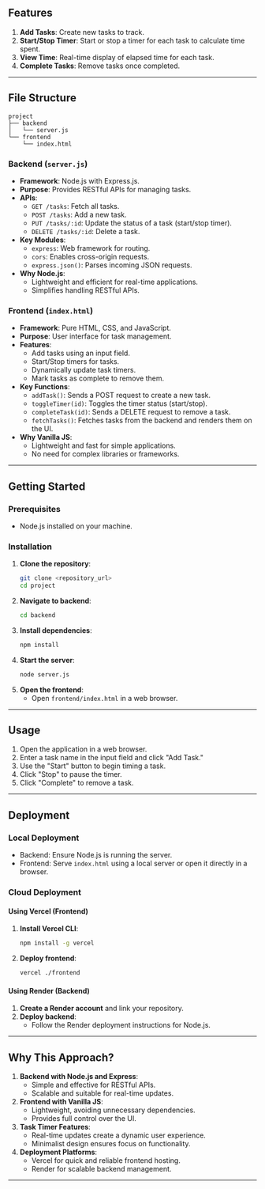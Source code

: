 

## Features

1. **Add Tasks**: Create new tasks to track.
2. **Start/Stop Timer**: Start or stop a timer for each task to calculate time spent.
3. **View Time**: Real-time display of elapsed time for each task.
4. **Complete Tasks**: Remove tasks once completed.

---

## File Structure

```
project
├── backend
│   └── server.js
└── frontend
    └── index.html
```

### Backend (`server.js`)

- **Framework**: Node.js with Express.js.
- **Purpose**: Provides RESTful APIs for managing tasks.
- **APIs**:
  - `GET /tasks`: Fetch all tasks.
  - `POST /tasks`: Add a new task.
  - `PUT /tasks/:id`: Update the status of a task (start/stop timer).
  - `DELETE /tasks/:id`: Delete a task.
- **Key Modules**:
  - `express`: Web framework for routing.
  - `cors`: Enables cross-origin requests.
  - `express.json()`: Parses incoming JSON requests.
- **Why Node.js**:
  - Lightweight and efficient for real-time applications.
  - Simplifies handling RESTful APIs.

### Frontend (`index.html`)

- **Framework**: Pure HTML, CSS, and JavaScript.
- **Purpose**: User interface for task management.
- **Features**:
  - Add tasks using an input field.
  - Start/Stop timers for tasks.
  - Dynamically update task timers.
  - Mark tasks as complete to remove them.
- **Key Functions**:
  - `addTask()`: Sends a POST request to create a new task.
  - `toggleTimer(id)`: Toggles the timer status (start/stop).
  - `completeTask(id)`: Sends a DELETE request to remove a task.
  - `fetchTasks()`: Fetches tasks from the backend and renders them on the UI.
- **Why Vanilla JS**:
  - Lightweight and fast for simple applications.
  - No need for complex libraries or frameworks.

---

## Getting Started

### Prerequisites

- Node.js installed on your machine.

### Installation

1. **Clone the repository**:
   ```bash
   git clone <repository_url>
   cd project
   ```
2. **Navigate to backend**:
   ```bash
   cd backend
   ```
3. **Install dependencies**:
   ```bash
   npm install
   ```
4. **Start the server**:
   ```bash
   node server.js
   ```
5. **Open the frontend**:
   - Open `frontend/index.html` in a web browser.

---

## Usage

1. Open the application in a web browser.
2. Enter a task name in the input field and click "Add Task."
3. Use the "Start" button to begin timing a task.
4. Click "Stop" to pause the timer.
5. Click "Complete" to remove a task.

---

## Deployment

### Local Deployment

- Backend: Ensure Node.js is running the server.
- Frontend: Serve `index.html` using a local server or open it directly in a browser.

### Cloud Deployment

#### Using Vercel (Frontend)
1. **Install Vercel CLI**:
   ```bash
   npm install -g vercel
   ```
2. **Deploy frontend**:
   ```bash
   vercel ./frontend
   ```

#### Using Render (Backend)
1. **Create a Render account** and link your repository.
2. **Deploy backend**:
   - Follow the Render deployment instructions for Node.js.

---

## Why This Approach?

1. **Backend with Node.js and Express**:
   - Simple and effective for RESTful APIs.
   - Scalable and suitable for real-time updates.
2. **Frontend with Vanilla JS**:
   - Lightweight, avoiding unnecessary dependencies.
   - Provides full control over the UI.
3. **Task Timer Features**:
   - Real-time updates create a dynamic user experience.
   - Minimalist design ensures focus on functionality.
4. **Deployment Platforms**:
   - Vercel for quick and reliable frontend hosting.
   - Render for scalable backend management.

---


